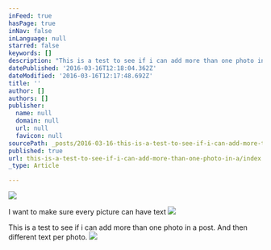 ```yaml
---
inFeed: true
hasPage: true
inNav: false
inLanguage: null
starred: false
keywords: []
description: "This is a test to see if i can add more than one photo in a post. And then different text per photo.\_"
datePublished: '2016-03-16T12:18:04.362Z'
dateModified: '2016-03-16T12:17:48.692Z'
title: ''
author: []
authors: []
publisher:
  name: null
  domain: null
  url: null
  favicon: null
sourcePath: _posts/2016-03-16-this-is-a-test-to-see-if-i-can-add-more-than-one-photo-in-a.md
published: true
url: this-is-a-test-to-see-if-i-can-add-more-than-one-photo-in-a/index.html
_type: Article

---
```

![](https://the-grid-user-content.s3-us-west-2.amazonaws.com/25cfe579-25b3-4cd6-a29f-8067e3fb37eb.jpg)

I want to make sure every picture can have text ![](https://the-grid-user-content.s3-us-west-2.amazonaws.com/cf9ac4d3-d4fa-4dc2-a6d6-6ddfa9d51335.jpg)

This is a test to see if i can add more than one photo in a post. And then different text per photo. ![](https://the-grid-user-content.s3-us-west-2.amazonaws.com/ebfb1ab3-c837-4a79-8cc0-cf5c98a32cbc.jpg)